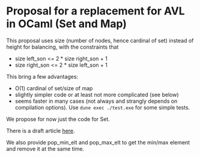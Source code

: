 Proposal for a replacement for AVL in OCaml (Set and Map)
=========================================================

This proposal uses size (number of nodes, hence cardinal of set) instead of height for balancing,
with the constraints that
- size left_son <= 2 * size right_son + 1
- size right_son <= 2 * size left_son + 1

This bring a few advantages:

- O(1) cardinal of set/size of map
- slightly simpler code or at least not more complicated (see below)
- seems faster in many cases (not always and strangly depends
  on compilation options). Use `dune exec ./test.exe` for some
  simple tests.

We propose for now just the code for Set.

There is a draft article [here](https://raffalli.eu/pdfs/AVL.pdf).

We also provide pop_min_elt and pop_max_elt to get the min/max element and remove it at
the same time.
